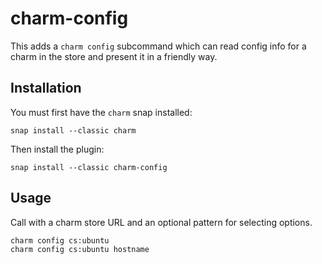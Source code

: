 # charm-config

This adds a `charm config` subcommand which can read config info for a charm
in the store and present it in a friendly way.

## Installation

You must first have the `charm` snap installed:

```
snap install --classic charm
```

Then install the plugin:

```
snap install --classic charm-config
```

## Usage

Call with a charm store URL and an optional pattern for selecting options.

```
charm config cs:ubuntu
charm config cs:ubuntu hostname
```
